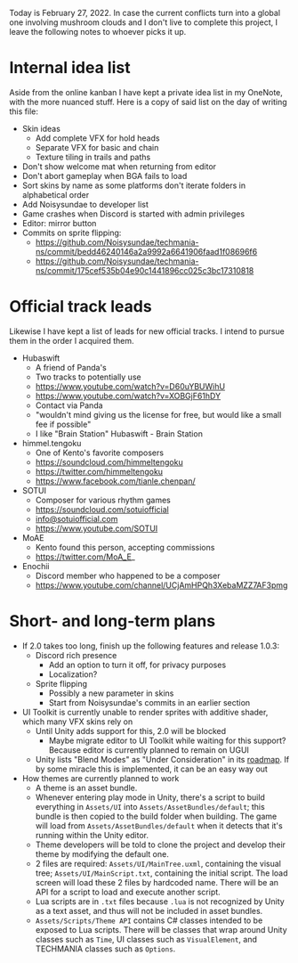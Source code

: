 Today is February 27, 2022. In case the current conflicts turn into a global one involving mushroom clouds and I don't live to complete this project, I leave the following notes to whoever picks it up.

# Internal idea list

Aside from the online kanban I have kept a private idea list in my OneNote, with the more nuanced stuff. Here is a copy of said list on the day of writing this file:

* Skin ideas
  * Add complete VFX for hold heads
  * Separate VFX for basic and chain
  * Texture tiling in trails and paths
* Don't show welcome mat when returning from editor
* Don't abort gameplay when BGA fails to load
* Sort skins by name as some platforms don't iterate folders in alphabetical order
* Add Noisysundae to developer list
* Game crashes when Discord is started with admin privileges
* Editor: mirror button
* Commits on sprite flipping:
  * https://github.com/Noisysundae/techmania-ns/commit/bedd46240146a2a9992a6641906faad1f08696f6
  * https://github.com/Noisysundae/techmania-ns/commit/175cef535b04e90c1441896cc025c3bc17310818

# Official track leads

Likewise I have kept a list of leads for new official tracks. I intend to pursue them in the order I acquired them.

* Hubaswift
  * A friend of Panda's
  * Two tracks to potentially use
  * https://www.youtube.com/watch?v=D60uYBUWihU
  * https://www.youtube.com/watch?v=XOBGjF61hDY
  * Contact via Panda
  * "wouldn't mind giving us the license for free, but would like a small fee if possible"
  * I like "Brain Station" Hubaswift - Brain Station
* himmel.tengoku
  * One of Kento's favorite composers
  * https://soundcloud.com/himmeltengoku
  * https://twitter.com/himmeltengoku
  * https://www.facebook.com/tianle.chenpan/
* SOTUI
  * Composer for various rhythm games
  * https://soundcloud.com/sotuiofficial
  * info@sotuiofficial.com
  * https://www.youtube.com/SOTUI
* MoAE
  * Kento found this person, accepting commissions
  * https://twitter.com/MoA_E_
* Enochii
  * Discord member who happened to be a composer
  * https://www.youtube.com/channel/UCjAmHPQh3XebaMZZ7AF3pmg

# Short- and long-term plans

* If 2.0 takes too long, finish up the following features and release 1.0.3:
  * Discord rich presence
    * Add an option to turn it off, for privacy purposes
    * Localization?
  * Sprite flipping
    * Possibly a new parameter in skins
    * Start from Noisysundae's commits in an earlier section
* UI Toolkit is currently unable to render sprites with additive shader, which many VFX skins rely on
  * Until Unity adds support for this, 2.0 will be blocked
    * Maybe migrate editor to UI Toolkit while waiting for this support? Because editor is currently planned to remain on UGUI
  * Unity lists "Blend Modes" as "Under Consideration" in its [roadmap](https://unity.com/roadmap/unity-platform/gameplay-ui-design). If by some miracle this is implemented, it can be an easy way out
* How themes are currently planned to work
  * A theme is an asset bundle.
  * Whenever entering play mode in Unity, there's a script to build everything in `Assets/UI` into `Assets/AssetBundles/default`; this bundle is then copied to the build folder when building. The game will load from `Assets/AssetBundles/default` when it detects that it's running within the Unity editor.
  * Theme developers will be told to clone the project and develop their theme by modifying the default one.
  * 2 files are required: `Assets/UI/MainTree.uxml`, containing the visual tree; `Assets/UI/MainScript.txt`, containing the initial script. The load screen will load these 2 files by hardcoded name. There will be an API for a script to load and execute another script.
  * Lua scripts are in `.txt` files because `.lua` is not recognized by Unity as a text asset, and thus will not be included in asset bundles.
  * `Assets/Scripts/Theme API` contains C# classes intended to be exposed to Lua scripts. There will be classes that wrap around Unity classes such as `Time`, UI classes such as `VisualElement`, and TECHMANIA classes such as `Options`.